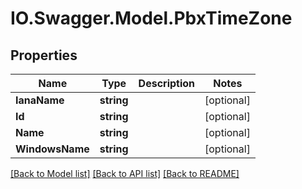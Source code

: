# IO.Swagger.Model.PbxTimeZone
## Properties

Name | Type | Description | Notes
------------ | ------------- | ------------- | -------------
**IanaName** | **string** |  | [optional] 
**Id** | **string** |  | [optional] 
**Name** | **string** |  | [optional] 
**WindowsName** | **string** |  | [optional] 

[[Back to Model list]](../README.md#documentation-for-models) [[Back to API list]](../README.md#documentation-for-api-endpoints) [[Back to README]](../README.md)

